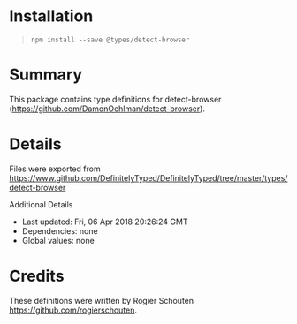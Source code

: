 # Installation
> `npm install --save @types/detect-browser`

# Summary
This package contains type definitions for detect-browser (https://github.com/DamonOehlman/detect-browser).

# Details
Files were exported from https://www.github.com/DefinitelyTyped/DefinitelyTyped/tree/master/types/detect-browser

Additional Details
 * Last updated: Fri, 06 Apr 2018 20:26:24 GMT
 * Dependencies: none
 * Global values: none

# Credits
These definitions were written by Rogier Schouten <https://github.com/rogierschouten>.
